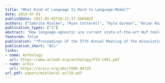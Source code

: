 ```yaml
---
title: "What Kind of Language Is Hard to Language-Model?"
date: 2019-07-01
publishDate: 2021-05-05T10:12:37.560502Z
authors: ["Sabrina Mielke", "Ryan Cotterell", "Kyle Gorman", "Brian Roark", "Jason Eisner"]
publication_types: ["1"]
abstract: "How language-agnostic are current state-of-the-art NLP tools? Are there some types of language that are easier to model with current methods? In prior work (Cotterell et al., 2018) we attempted to address this question for language modeling, and observed that recurrent neural network language models do not perform equally well over all the high-resource European languages found in the Europarl corpus. We speculated that inflectional morphology may be the primary culprit for the discrepancy. In this paper, we extend these earlier experiments to cover 69 languages from 13 language families using a multilingual Bible corpus. Methodologically, we introduce a new paired-sample multiplicative mixed-effects model to obtain language difficulty coefficients from at-least-pairwise parallel corpora. In other words, the model is aware of inter-sentence variation and can handle missing data. Exploiting this model, we show that ``translationese″ is not any easier to model than natively written language in a fair comparison. Trying to answer the question of what features difficult languages have in common, we try and fail to reproduce our earlier (Cotterell et al., 2018) observation about morphological complexity and instead reveal far simpler statistics of the data that seem to drive complexity in a much larger sample."
featured: false
publication: "*Proceedings of the 57th Annual Meeting of the Association for Computational Linguistics*"
publication_short: "ACL"
links:
- name: Anthology
  url: https://www.aclweb.org/anthology/P19-1491.pdf
- name: arXiv
  url: https://arxiv.org/abs/1906.04726
url_pdf: papers/mielke+al.acl19.pdf
---
```


